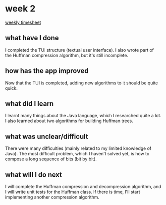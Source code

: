 # week 2

[weekly timesheet](https://github.com/nigoshh/huff-n-puff/blob/master/documentation/timesheet.md#week-2)

## what have I done

I completed the TUI structure (textual user interface). I also wrote part of the Huffman compression algorithm, but it's still incomplete.

## how has the app improved

Now that the TUI is completed, adding new algorithms to it should be quite quick.

## what did I learn

I learnt many things about the Java language, which I researched quite a lot. I also learned about two algorithms for building Huffman trees.

## what was unclear/difficult

There were many difficulties (mainly related to my limited knowledge of Java). The most difficult problem, which I haven't solved yet, is how to compose a long sequence of bits (bit by bit).

## what will I do next

I will complete the Huffman compression and decompression algorithm, and I will write unit tests for the Huffman class. If there is time, I'll start implementing another compression algorithm.
